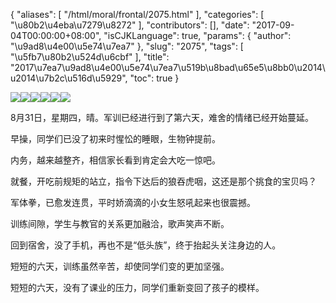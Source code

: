 {
    "aliases": [
        "/html/moral/frontal/2075.html"
    ],
    "categories": [
        "\u80b2\u4eba\u7279\u8272"
    ],
    "contributors": [],
    "date": "2017-09-04T00:00:00+08:00",
    "isCJKLanguage": true,
    "params": {
        "author": "\u9ad8\u4e00\u5e74\u7ea7"
    },
    "slug": "2075",
    "tags": [
        "\u5fb7\u80b2\u524d\u6cbf"
    ],
    "title": "2017\u7ea7\u9ad8\u4e00\u5e74\u7ea7\u519b\u8bad\u65e5\u8bb0\u2014\u2014\u7b2c\u516d\u5929",
    "toc": true
}

![](https://cdn.tfls.online/mirror/full/f24b808f81f9d45f2351394961e0f9b3ffc1e7c0.jpg)![](https://cdn.tfls.online/mirror/full/9eac71561f3ba6801b11355a62c9b9ceef82074e.jpg)![](https://cdn.tfls.online/mirror/full/bfe0f58d3767488c39f24b693fa0732558265cee.jpg)![](https://cdn.tfls.online/mirror/full/0fad368a5a56be1b12581d36fa8ac6f14af28a54.jpg)![](https://cdn.tfls.online/mirror/full/e18420eab7538798be5d19869fe9d67c9c6dcf9e.jpg)![](https://cdn.tfls.online/mirror/full/4a7ad2082e94176e778a6b9f62ecf3ef8b2ad9e9.jpg)




  





8月31日，星期四，晴。军训已经进行到了第六天，难舍的情绪已经开始蔓延。




早操，同学们已没了初来时惺忪的睡眼，生物钟提前。




内务，越来越整齐，相信家长看到肯定会大吃一惊吧。




就餐，开吃前规矩的站立，指令下达后的狼吞虎咽，这还是那个挑食的宝贝吗？




军体拳，已愈发连贯，平时娇滴滴的小女生怒吼起来也很震撼。




训练间隙，学生与教官的关系更加融洽，歌声笑声不断。




回到宿舍，没了手机，再也不是“低头族”，终于抬起头关注身边的人。




短短的六天，训练虽然辛苦，却使同学们变的更加坚强。




短短的六天，没有了课业的压力，同学们重新变回了孩子的模样。




  



